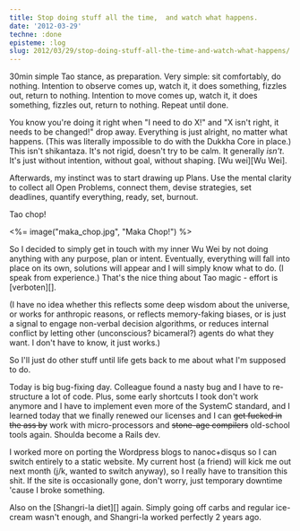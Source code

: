 ```yaml
---
title: Stop doing stuff all the time,  and watch what happens.
date: '2012-03-29'
techne: :done
episteme: :log
slug: 2012/03/29/stop-doing-stuff-all-the-time-and-watch-what-happens/
---
```


30min simple Tao stance, as preparation. Very simple: sit comfortably, do nothing. Intention to observe comes up, watch it, it does something, fizzles out, return to nothing. Intention to move comes up, watch it, it does something, fizzles out, return to nothing. Repeat until done.

You know you're doing it right when "I need to do X!" and "X isn't right, it needs to be changed!" drop away. Everything is just alright, no matter what happens. (This was literally impossible to do with the Dukkha Core in place.) This isn't shikantaza. It's not rigid, doesn't try to be calm. It generally *isn't*. It's just without intention, without goal, without shaping. [Wu wei][Wu Wei].

Afterwards, my instinct was to start drawing up Plans. Use the mental clarity to collect all Open Problems, connect them, devise strategies, set deadlines, quantify everything, ready, set, burnout.

Tao chop!

<%= image("maka_chop.jpg", "Maka Chop!") %>

So I decided to simply get in touch with my inner Wu Wei by not doing anything with any purpose, plan or intent. Eventually, everything will fall into place on its own, solutions will appear and I will simply know what to do. (I speak from experience.) That's the nice thing about Tao magic - effort is [verboten][]. 

(I have no idea whether this reflects some deep wisdom about the universe, or works for anthropic reasons, or reflects memory-faking biases, or is just a signal to engage non-verbal decision algorithms, or reduces internal conflict by letting other (unconscious? bicameral?) agents do what they want. I don't have to know, it just works.)

So I'll just do other stuff until life gets back to me about what I'm supposed to do.

Today is big bug-fixing day. Colleague found a nasty bug and I have to re-structure a lot of code. Plus, some early shortcuts I took don't work anymore and I have to implement even more of the SystemC standard, and I learned today that we finally renewed our licenses and I can <del datetime="2012-03-28T23:36:42+00:00">get fucked in the ass by</del> work with micro-processors and <del datetime="2012-03-28T23:36:42+00:00">stone-age compilers</del> old-school tools again. Shoulda become a Rails dev.

I worked more on porting the Wordpress blogs to nanoc+disqus so I can switch entirely to a static website. My current host (a friend) will kick me out next month (j/k, wanted to switch anyway), so I really have to transition this shit. If the site is occasionally gone, don't worry, just temporary downtime 'cause I broke something.

Also on the [Shangri-la diet][] again. Simply going off carbs and regular ice-cream wasn't enough, and Shangri-la worked perfectly 2 years ago.
